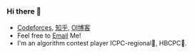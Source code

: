 ### Hi there 👋

- [Codeforces](https://codeforces.com/profile/Beginner_df016), [知乎](https://www.zhihu.com/people/da-fei-le), [OI博客](https://blog.csdn.net/qq_39774369)
- Feel free to [Email](xiiiijwhy@qq.com) Me!
- I'm an algorithm contest player ICPC-regional🥈, HBCPC🏅️. 

<!--
**XiiiijWhy/XiiiijWhy** is a ✨ _special_ ✨ repository because its `README.md` (this file) appears on your GitHub profile.

Here are some ideas to get you started:

- 🔭 I’m currently working on ...
- 🌱 I’m currently learning ...
- 👯 I’m looking to collaborate on ...
- 🤔 I’m looking for help with ...
- 💬 Ask me about ...
- 📫 How to reach me: ...
- 😄 Pronouns: ...
- ⚡ Fun fact: ...
-->
